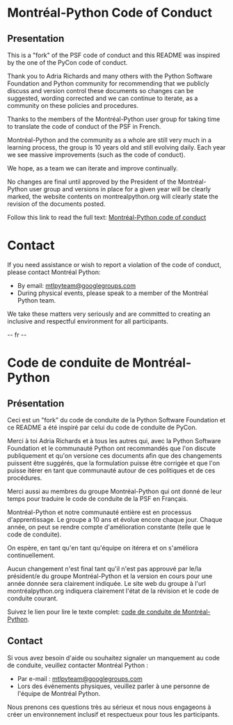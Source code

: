 Montréal-Python Code of Conduct
===============================

Presentation
------------

This is a "fork" of the PSF code of conduct and this README was inspired by the one of the PyCon code of conduct.

Thank you to Adria Richards and many others with the Python Software Foundation and Python community for recommending that we publicly discuss and version control these documents so changes can be suggested, wording corrected and we can continue to iterate, as a community on these policies and procedures.

Thanks to the members of the Montréal-Python user group for taking time to translate the code of conduct of the PSF in French.

Montréal-Python and the community as a whole are still very much in a learning process, the group is 10 years old and still evolving daily. Each year we see massive improvements (such as the code of conduct).

We hope, as a team we can iterate and improve continually.

No changes are final until approved by the President of the Montréal-Python user group and versions in place for a given year will be clearly marked, the website contents on montrealpython.org will clearly state the revision of the documents posted.

Follow this link to read the full text: [Montréal-Python code of conduct](https://github.com/mtlpy/code-of-conduct/blob/master/CodeOfConduct.rst)

Contact
==========
If you need assistance or wish to report a violation of the code of conduct, please contact Montréal Python:

- By email: mtlpyteam@googlegroups.com
- During physical events, please speak to a member of the Montréal Python team.

We take these matters very seriously and are committed to creating an inclusive and respectful environment for all participants.


-- fr --

Code de conduite de Montréal-Python
===================================

Présentation
------------

Ceci est un "fork" du code de conduite de la Python Software Foundation et ce README a été inspiré par celui du code de conduite de PyCon.

Merci à toi Adria Richards et à tous les autres qui, avec la Python Software Foundation et le communauté Python ont recommandés que l'on discute publiquement et qu'on versione ces documents afin que des changements puissent être suggérés, que la formulation puisse être corrigée et que l'on puisse itérer en tant que communauté autour de ces politiques et de ces procédures.

Merci aussi au membres du groupe Montréal-Python qui ont donné de leur temps pour traduire le code de conduite de la PSF en Français.

Montréal-Python et notre communauté entière est en processus d'apprentissage. Le groupe a 10 ans et évolue encore chaque jour.
Chaque année, on peut se rendre compte d'amélioration constante (telle que le code de conduite).

On espère, en tant qu'en tant qu'équipe on itérera et on s'améliora continuellement.

Aucun changement n'est final tant qu'il n'est pas approuvé par le/la président/e du groupe Montréal-Python et la version en cours pour
une année donnée sera clairement indiquée. Le site web du groupe à l'url montréalpython.org indiquera clairement l'état de la révision et le code de conduite courant.

Suivez le lien pour lire le texte complet: [code de conduite de Montréal-Python](https://github.com/mtlpy/code-of-conduct/blob/master/CodeDeConduite.rst).


Contact
------------
Si vous avez besoin d'aide ou souhaitez signaler un manquement au code de conduite, veuillez contacter Montréal Python :

  - Par e-mail : mtlpyteam@googlegroups.com
  - Lors des événements physiques, veuillez parler à une personne de l'équipe de Montréal Python.

Nous prenons ces questions très au sérieux et nous nous engageons à créer un environnement inclusif et respectueux pour tous les participants.